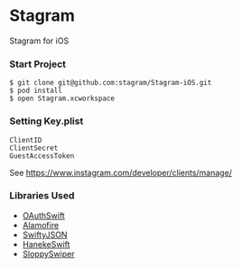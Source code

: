 # Stagram
Stagram for iOS

### Start Project

```
$ git clone git@github.com:stagram/Stagram-iOS.git
$ pod install
$ open Stagram.xcworkspace
```

### Setting Key.plist

```
ClientID
ClientSecret
GuestAccessToken
```
See https://www.instagram.com/developer/clients/manage/

### Libraries Used

- [OAuthSwift](https://github.com/OAuthSwift/OAuthSwift)
- [Alamofire](https://github.com/Alamofire/Alamofire)
- [SwiftyJSON](https://github.com/SwiftyJSON/SwiftyJSON)
- [HanekeSwift](https://github.com/Haneke/HanekeSwift)
- [SloppySwiper](https://github.com/fastred/SloppySwiper)
